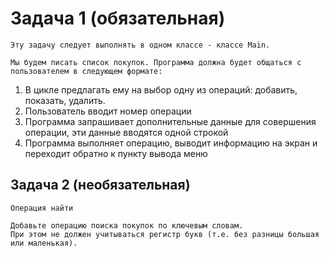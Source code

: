 # Задача 1 (обязательная)

    Эту задачу следует выполнять в одном классе - классе Main.

    Мы будем писать список покупок. Программа должна будет общаться с пользователем в следующем формате:

1. В цикле предлагать ему на выбор одну из операций: добавить, показать, удалить.
2. Пользователь вводит номер операции
3. Программа запрашивает дополнительные данные для совершения операции, эти данные вводятся одной строкой
4. Программа выполняет операцию, выводит информацию на экран и переходит обратно к пункту вывода меню

## Задача 2 (необязательная)

    Операция найти

    Добавьте операцию поиска покупок по ключевым словам. 
    При этом не должен учитываться регистр букв (т.е. без разницы большая или маленькая). 
